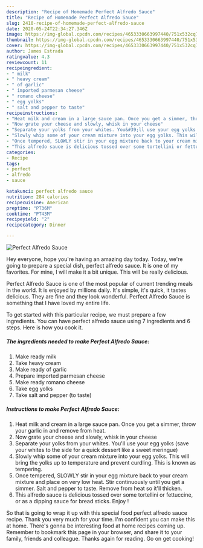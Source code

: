 ```yaml
---
description: "Recipe of Homemade Perfect Alfredo Sauce"
title: "Recipe of Homemade Perfect Alfredo Sauce"
slug: 2410-recipe-of-homemade-perfect-alfredo-sauce
date: 2020-05-24T22:34:27.346Z
image: https://img-global.cpcdn.com/recipes/4653330663997440/751x532cq70/perfect-alfredo-sauce-recipe-main-photo.jpg
thumbnail: https://img-global.cpcdn.com/recipes/4653330663997440/751x532cq70/perfect-alfredo-sauce-recipe-main-photo.jpg
cover: https://img-global.cpcdn.com/recipes/4653330663997440/751x532cq70/perfect-alfredo-sauce-recipe-main-photo.jpg
author: James Estrada
ratingvalue: 4.3
reviewcount: 11
recipeingredient:
- " milk"
- " heavy cream"
- " of garlic"
- " imported parmesan cheese"
- " romano cheese"
- " egg yolks"
- " salt and pepper to taste"
recipeinstructions:
- "Heat milk and cream in a large sauce pan. Once you get a simmer, throw your garlic in and remove from heat."
- "Now grate your cheese and slowly, whisk in your cheese"
- "Separate your yolks from your whites. You&#39;ll use your egg yolks (save your whites to the side for a quick dessert like a sweet meringue)"
- "Slowly whip some of your cream mixture into your egg yolks. This will bring the yolks up to temperature and prevent curdling. This is known as tempering."
- "Once tempered, SLOWLY stir in your egg mixture back to your cream mixture and place on very low heat. Stir continuously until you get a simmer. Salt and pepper to taste. Remove from heat so it&#39;ll thicken."
- "This alfredo sauce is delicious tossed over some tortellini or fettuccine, or as a dipping sauce for bread sticks. Enjoy !"
categories:
- Recipe
tags:
- perfect
- alfredo
- sauce

katakunci: perfect alfredo sauce 
nutrition: 284 calories
recipecuisine: American
preptime: "PT36M"
cooktime: "PT43M"
recipeyield: "2"
recipecategory: Dinner

---
```



![Perfect Alfredo Sauce](https://img-global.cpcdn.com/recipes/4653330663997440/751x532cq70/perfect-alfredo-sauce-recipe-main-photo.jpg)

Hey everyone, hope you're having an amazing day today. Today, we're going to prepare a special dish, perfect alfredo sauce. It is one of my favorites. For mine, I will make it a bit unique. This will be really delicious.



Perfect Alfredo Sauce is one of the most popular of current trending meals in the world. It is enjoyed by millions daily. It's simple, it's quick, it tastes delicious. They are fine and they look wonderful. Perfect Alfredo Sauce is something that I have loved my entire life.


To get started with this particular recipe, we must prepare a few ingredients. You can have perfect alfredo sauce using 7 ingredients and 6 steps. Here is how you cook it.

<!--inarticleads1-->

##### The ingredients needed to make Perfect Alfredo Sauce:

1. Make ready  milk
1. Take  heavy cream
1. Make ready  of garlic
1. Prepare  imported parmesan cheese
1. Make ready  romano cheese
1. Take  egg yolks
1. Take  salt and pepper (to taste)




<!--inarticleads2-->

##### Instructions to make Perfect Alfredo Sauce:

1. Heat milk and cream in a large sauce pan. Once you get a simmer, throw your garlic in and remove from heat.
1. Now grate your cheese and slowly, whisk in your cheese
1. Separate your yolks from your whites. You&#39;ll use your egg yolks (save your whites to the side for a quick dessert like a sweet meringue)
1. Slowly whip some of your cream mixture into your egg yolks. This will bring the yolks up to temperature and prevent curdling. This is known as tempering.
1. Once tempered, SLOWLY stir in your egg mixture back to your cream mixture and place on very low heat. Stir continuously until you get a simmer. Salt and pepper to taste. Remove from heat so it&#39;ll thicken.
1. This alfredo sauce is delicious tossed over some tortellini or fettuccine, or as a dipping sauce for bread sticks. Enjoy !




So that is going to wrap it up with this special food perfect alfredo sauce recipe. Thank you very much for your time. I'm confident you can make this at home. There's gonna be interesting food at home recipes coming up. Remember to bookmark this page in your browser, and share it to your family, friends and colleague. Thanks again for reading. Go on get cooking!
